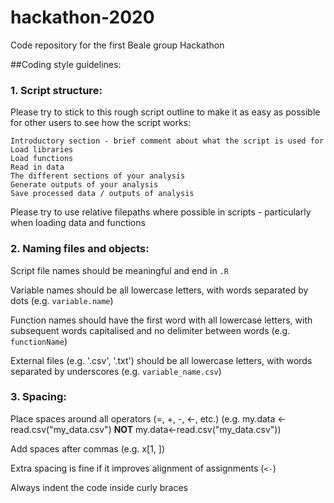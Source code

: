 # hackathon-2020
Code repository for the first Beale group Hackathon

##Coding style guidelines:

### 1. Script structure:

Please try to stick to this rough script outline to make it as easy as possible for other users to see how the script works:

	Introductory section - brief comment about what the script is used for
	Load libraries
	Load functions
	Read in data
	The different sections of your analysis
	Generate outputs of your analysis
	Save processed data / outputs of analysis

Please try to use relative filepaths where possible in scripts - particularly  when loading data and functions


### 2. Naming files and objects:

Script file names should be meaningful and end in `.R`

Variable names should be all lowercase letters, with words separated by dots (e.g. `variable.name`)

Function names should have the first word with all lowercase letters, with subsequent words capitalised and no delimiter between words  (e.g. `functionName`)

External files (e.g. '.csv', '.txt') should be all lowercase letters, with words separated by underscores (e.g. `variable_name.csv`)


### 3. Spacing:

Place spaces around all operators (=, +, -, <-, etc.) (e.g. my.data <- read.csv("my_data.csv") **NOT** my.data<-read.csv("my_data.csv"))

Add spaces after commas (e.g. x[1, ]) 

Extra spacing is fine if it improves alignment of assignments (`<-`)

Always indent the code inside curly braces


